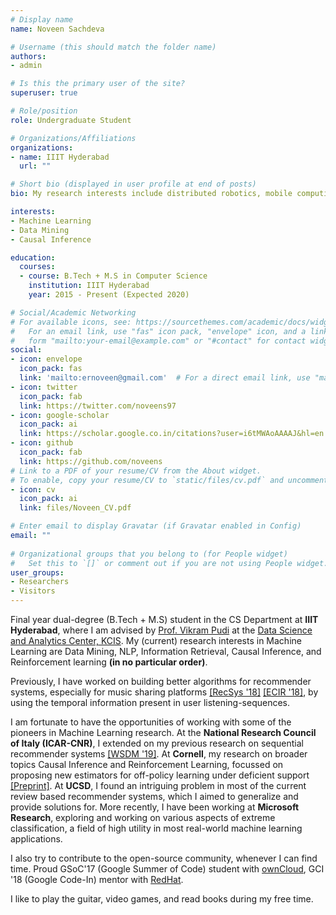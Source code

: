 ```yaml
---
# Display name
name: Noveen Sachdeva

# Username (this should match the folder name)
authors:
- admin

# Is this the primary user of the site?
superuser: true

# Role/position
role: Undergraduate Student

# Organizations/Affiliations
organizations:
- name: IIIT Hyderabad
  url: ""

# Short bio (displayed in user profile at end of posts)
bio: My research interests include distributed robotics, mobile computing and programmable matter.

interests:
- Machine Learning
- Data Mining
- Causal Inference

education:
  courses:
  - course: B.Tech + M.S in Computer Science
    institution: IIIT Hyderabad
    year: 2015 - Present (Expected 2020)

# Social/Academic Networking
# For available icons, see: https://sourcethemes.com/academic/docs/widgets/#icons
#   For an email link, use "fas" icon pack, "envelope" icon, and a link in the
#   form "mailto:your-email@example.com" or "#contact" for contact widget.
social:
- icon: envelope
  icon_pack: fas
  link: 'mailto:ernoveen@gmail.com'  # For a direct email link, use "mailto:test@example.org".
- icon: twitter
  icon_pack: fab
  link: https://twitter.com/noveens97
- icon: google-scholar
  icon_pack: ai
  link: https://scholar.google.co.in/citations?user=i6tMWAoAAAAJ&hl=en
- icon: github
  icon_pack: fab
  link: https://github.com/noveens
# Link to a PDF of your resume/CV from the About widget.
# To enable, copy your resume/CV to `static/files/cv.pdf` and uncomment the lines below.  
- icon: cv
  icon_pack: ai
  link: files/Noveen_CV.pdf

# Enter email to display Gravatar (if Gravatar enabled in Config)
email: ""
  
# Organizational groups that you belong to (for People widget)
#   Set this to `[]` or comment out if you are not using People widget.  
user_groups:
- Researchers
- Visitors
---
```


Final year dual-degree (B.Tech + M.S) student in the CS Department at **IIIT Hyderabad**, where I am advised by [Prof. Vikram Pudi](https://faculty.iiit.ac.in/~vikram/) at the [Data Science and Analytics Center, KCIS](http://dsac.iiit.ac.in/). My (current) research interests in Machine Learning are Data Mining, NLP, Information Retrieval, Causal Inference, and Reinforcement learning **(in no particular order)**.

Previously, I have worked on building better algorithms for recommender systems, especially for music sharing platforms [[RecSys '18]](https://doi.org/10.1145/3240323.3240397) [[ECIR '18]](https://doi.org/10.1007/978-3-319-76941-7_25), by using the temporal information present in user listening-sequences. 

I am fortunate to have the opportunities of working with some of the pioneers in Machine Learning research. At the **National Research Council of Italy (ICAR-CNR)**, I extended on my previous research on sequential recommender systems [[WSDM '19]](https://doi.org/10.1145/3289600.3291007). At **Cornell**, my research on broader topics Causal Inference and Reinforcement Learning, focussed on proposing new estimators for off-policy learning under deficient support [[Preprint]](https://openreview.net/attachment?id=SklcyJBtvB&name=original_pdf). At **UCSD**, I found an intriguing problem in most of the current review based recommender systems, which I aimed to generalize and provide solutions for. More recently, I have been working at **Microsoft Research**, exploring and working on various aspects of extreme classification, a field of high utility in most real-world machine learning applications.

I also try to contribute to the open-source community, whenever I can find time. Proud GSoC'17 (Google Summer of Code) student with [ownCloud](https://github.com/owncloud), GCI '18 (Google Code-In) mentor with [RedHat](http://www.jboss.org/).

I like to play the guitar, video games, and read books during my free time.